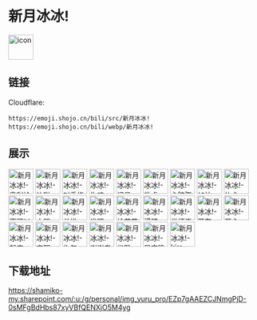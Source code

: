 # 新月冰冰!
<img src="https://emoji.shojo.cn/bili/src/新月冰冰!/icon.png" width="50" height="50" alt="icon">

## 链接
Cloudflare:
```
https://emoji.shojo.cn/bili/src/新月冰冰!
https://emoji.shojo.cn/bili/webp/新月冰冰!
```
## 展示
<img src="https://emoji.shojo.cn/bili/src/新月冰冰!/新月冰冰!-奥利给.png" width="50" height="50" alt="新月冰冰!-奥利给">
<img src="https://emoji.shojo.cn/bili/src/新月冰冰!/新月冰冰!-达咩.png" width="50" height="50" alt="新月冰冰!-达咩">
<img src="https://emoji.shojo.cn/bili/src/新月冰冰!/新月冰冰!-对手指.png" width="50" height="50" alt="新月冰冰!-对手指">
<img src="https://emoji.shojo.cn/bili/src/新月冰冰!/新月冰冰!-失魂.png" width="50" height="50" alt="新月冰冰!-失魂">
<img src="https://emoji.shojo.cn/bili/src/新月冰冰!/新月冰冰!-问号.png" width="50" height="50" alt="新月冰冰!-问号">
<img src="https://emoji.shojo.cn/bili/src/新月冰冰!/新月冰冰!-掀桌.png" width="50" height="50" alt="新月冰冰!-掀桌">
<img src="https://emoji.shojo.cn/bili/src/新月冰冰!/新月冰冰!-心脏骤停.png" width="50" height="50" alt="新月冰冰!-心脏骤停">
<img src="https://emoji.shojo.cn/bili/src/新月冰冰!/新月冰冰!-加油.png" width="50" height="50" alt="新月冰冰!-加油">
<img src="https://emoji.shojo.cn/bili/src/新月冰冰!/新月冰冰!-比心.png" width="50" height="50" alt="新月冰冰!-比心">
<img src="https://emoji.shojo.cn/bili/src/新月冰冰!/新月冰冰!-不可以色色.png" width="50" height="50" alt="新月冰冰!-不可以色色">
<img src="https://emoji.shojo.cn/bili/src/新月冰冰!/新月冰冰!-大哭.png" width="50" height="50" alt="新月冰冰!-大哭">
<img src="https://emoji.shojo.cn/bili/src/新月冰冰!/新月冰冰!-单推.png" width="50" height="50" alt="新月冰冰!-单推">
<img src="https://emoji.shojo.cn/bili/src/新月冰冰!/新月冰冰!-诶嘿.png" width="50" height="50" alt="新月冰冰!-诶嘿">
<img src="https://emoji.shojo.cn/bili/src/新月冰冰!/新月冰冰!-给花花.png" width="50" height="50" alt="新月冰冰!-给花花">
<img src="https://emoji.shojo.cn/bili/src/新月冰冰!/新月冰冰!-滑稽.png" width="50" height="50" alt="新月冰冰!-滑稽">
<img src="https://emoji.shojo.cn/bili/src/新月冰冰!/新月冰冰!-举杯浇愁.png" width="50" height="50" alt="新月冰冰!-举杯浇愁">
<img src="https://emoji.shojo.cn/bili/src/新月冰冰!/新月冰冰!-开车.png" width="50" height="50" alt="新月冰冰!-开车">
<img src="https://emoji.shojo.cn/bili/src/新月冰冰!/新月冰冰!-开心.png" width="50" height="50" alt="新月冰冰!-开心">
<img src="https://emoji.shojo.cn/bili/src/新月冰冰!/新月冰冰!-起床.png" width="50" height="50" alt="新月冰冰!-起床">
<img src="https://emoji.shojo.cn/bili/src/新月冰冰!/新月冰冰!-穷醒.png" width="50" height="50" alt="新月冰冰!-穷醒">
<img src="https://emoji.shojo.cn/bili/src/新月冰冰!/新月冰冰!-生气.png" width="50" height="50" alt="新月冰冰!-生气">
<img src="https://emoji.shojo.cn/bili/src/新月冰冰!/新月冰冰!-谢谢老板.png" width="50" height="50" alt="新月冰冰!-谢谢老板">
<img src="https://emoji.shojo.cn/bili/src/新月冰冰!/新月冰冰!-优雅.png" width="50" height="50" alt="新月冰冰!-优雅">
<img src="https://emoji.shojo.cn/bili/src/新月冰冰!/新月冰冰!-早安晚安.png" width="50" height="50" alt="新月冰冰!-早安晚安">
<img src="https://emoji.shojo.cn/bili/src/新月冰冰!/新月冰冰!-kira.png" width="50" height="50" alt="新月冰冰!-kira">

## 下载地址

https://shamiko-my.sharepoint.com/:u:/g/personal/img_yuru_pro/EZp7gAAEZCJNmgPjD-0sMFgBdHbs87xyVBfQENXjO5M4yg
